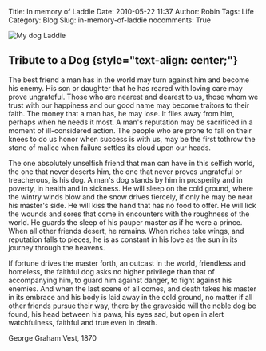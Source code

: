 Title: In memory of Laddie
Date: 2010-05-22 11:37
Author: Robin
Tags: Life
Category: Blog
Slug: in-memory-of-laddie
nocomments: True

![My dog Laddie](/images/2010/05/Laddie-2-767x1024.png)

**Tribute to a Dog** {style="text-align: center;"}
--------------------

The best friend a man has in the world may turn against him and become
his enemy. His son or daughter that he has reared with loving care may
prove ungrateful. Those who are nearest and dearest to us, those whom we
trust with our happiness and our good name may become traitors to their
faith. The money that a man has, he may lose. It flies away from him,
perhaps when he needs it most. A man's reputation may be sacrificed in a
moment of ill-considered action. The people who are prone to fall on
their knees to do us honor when success is with us, may be the first
tothrow the stone of malice when failure settles its cloud upon our
heads.

The one absolutely unselfish friend that man can have in this selfish
world, the one that never deserts him, the one that never proves
ungrateful or treacherous, is his dog. A man's dog stands by him in
prosperity and in poverty, in health and in sickness. He will sleep on
the cold ground, where the wintry winds blow and the snow drives
fiercely, if only he may be near his master's side. He will kiss the
hand that has no food to offer. He will lick the wounds and sores that
come in encounters with the roughness of the world. He guards the sleep
of his pauper master as if he were a prince. When all other friends
desert, he remains. When riches take wings, and reputation falls to
pieces, he is as constant in his love as the sun in its journey through
the heavens.

If fortune drives the master forth, an outcast in the world, friendless
and homeless, the faithful dog asks no higher privilege than that of
accompanying him, to guard him against danger, to fight against his
enemies. And when the last scene of all comes, and death takes his
master in its embrace and his body is laid away in the cold ground, no
matter if all other friends pursue their way, there by the graveside
will the noble dog be found, his head between his paws, his eyes sad,
but open in alert watchfulness, faithful and true even in death.

George Graham Vest, 1870

